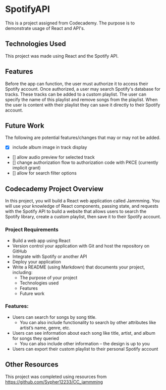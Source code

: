 # SpotifyAPI
This is a project assigned from Codecademy. The purpose is to demonstrate usage of React and API's.

## Technologies Used
This project was made using React and the Spotify API.

## Features
Before the app can function, the user must authorize it to access their Spotify account. Once authorized, a user may search Spotify's database for tracks. These tracks can be added to a custom playlist. The user can specify the name of this playlist and remove songs from the playlist. When the user is content with their playlist they can save it directly to their Spotify account.

## Future Work
The following are potential features/changes that may or may not be added.
- [x] include album image in track display
- [] allow audio preview for selected track
- [] change authorization flow to authorization code with PKCE (currently implicit grant)
- [] allow for search filter options

## Codecademy Project Overview
In this project, you will build a React web application called Jammming. You will use your knowledge of React components, passing state, and requests with the Spotify API to build a website that allows users to search the Spotify library, create a custom playlist, then save it to their Spotify account.

### Project Requirements
- Build a web app using React
- Version control your application with Git and host the repository on GitHub
- Integrate with Spotify or another API
- Deploy your application
- Write a README (using Markdown) that documents your project, including:
    - The purpose of your project
    - Technologies used
    - Features
    - Future work
### Features:
- Users can search for songs by song title.
    - You can also include functionality to search by other attributes like artist’s name, genre, etc.
- Users can see information about each song like title, artist, and album for songs they queried
    - You can also include other information – the design is up to you
- Users can export their custom playlist to their personal Spotify account

## Other Resources
This project was completed using resources from https://github.com/Sypher12233/CC_jammming